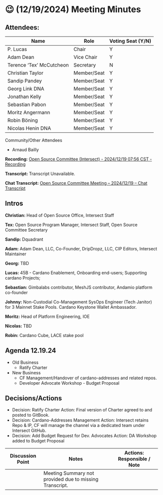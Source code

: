 # 😉 (12/19/2024) Meeting Minutes

## Attendees:&#x20;

| Name                         | Role        | Voting Seat (Y/N) |
| ---------------------------- | ----------- | ----------------- |
| P. Lucas                     | Chair       | Y                 |
| Adam Dean                    | Vice Chair  | Y                 |
| Terence ‘Tex’ McCutcheon     | Secretary   | N                 |
| Christian Taylor             | Member/Seat | Y                 |
| Sandip Pandey                | Member/Seat | Y                 |
| Georg Link              DNA  | Member/Seat | Y                 |
| Jonathan Kelly               | Member/Seat | Y                 |
| Sebastian Pabon              | Member/Seat | Y                 |
| Moritz Angermann             | Member/Seat | Y                 |
| Robin Böning                 | Member/Seat | Y                 |
| Nicolas Henin            DNA | Member/Seat | Y                 |

Community/Other Attendees

* Arnaud Bailly

**Recording:** [Open Source Committee (Intersect) - 2024/12/19 07:56 CST - Recording](https://drive.google.com/file/d/1HoAGKI1EKTHXDfvyxZcegD5XBly1BLQr/view?usp=sharing)

**Transcript:** Transcript Unavailable.

**Chat Transcript:** [Open Source Committee Meeting – 2024/12/19 – Chat Transcript](https://drive.google.com/file/d/1WMHfpTPHWeJl63NL6UaTeM23hQvKpFC7/view?usp=sharing)

## Intros

**Christian:** Head of Open Source Office, Intersect Staff

**Tex:** Open Source Program Manager, Intersect Staff, Open Source Committee Secretary

**Sandip:** Dquadrant

**Adam:** Adam Dean, LLC, Co-Founder, DripDropz, LLC, CIP Editors, Intersect Maintainer

**Georg:** TBD

**Lucas:** 45B - Cardano Enablement, Onboarding end-users; Supporting cardano Projects;

**Sebastian:** Gimbalabs contributor, MeshJS contributor, Andamio platform co-founder

**Johnny:** Non-Custodial Co-Management SysOps Engineer (Tech Janitor) for 3 Mainnet Stake Pools. Cardano Keystone Wallet Ambassador.

**Moritz:** Head of Platform Engineering, IOE&#x20;

**Nicolas:** TBD&#x20;

**Robin:** Cardano Cube, LACE stake pool

## Agenda 12.19.24

* Old Business
  * Ratify Charter
* New Business
  * CF Management/Handover of cardano-addresses and related repos.&#x20;
  * Developer Advocate Workshop - Budget Proposal

## Decisions/Actions

* Decision: Ratify Charter Action: Final version of Charter agreed to and posted to GitBook.&#x20;
* Decision: Cardano-Addresses Management Action: Intersect retains Repo & IP, CF will manage the channel via a dedicated team under Intersect GitHub.&#x20;
* Decision: Add Budget Request for Dev. Advocates Action: DA Workshop added to Budget Proposal

| Discussion Point | Notes                                                    | Actions: Responsible / Note |
| ---------------- | -------------------------------------------------------- | --------------------------- |
| <p><br></p>      | Meeting Summary not provided due to missing Transcript.  | <p><br></p>                 |

